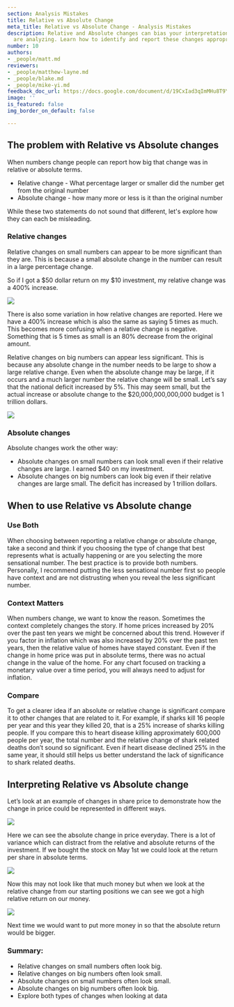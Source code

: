 ```yaml
---
section: Analysis Mistakes
title: Relative vs Absolute Change
meta_title: Relative vs Absolute Change - Analysis Mistakes
description: Relative and Absolute changes can bias your interpretation of data you
  are analyzing. Learn how to identify and report these changes appropriately.
number: 10
authors:
- _people/matt.md
reviewers:
- _people/matthew-layne.md
- _people/blake.md
- _people/mike-yi.md
feedback_doc_url: https://docs.google.com/document/d/19CxIad3qImMHu8T9Yjn2nOr8K_x9y8jhLXex_7ixGcs/edit?usp=sharing
image: ''
is_featured: false
img_border_on_default: false

---
```

## The problem with Relative vs Absolute changes

When numbers change people can report how big that change was in relative or absolute terms.

* Relative change - What percentage larger or smaller did the number get from the original number
* Absolute change - how many more or less is it than the original number

While these two statements do not sound that different, let's explore how they can each be misleading.

### Relative changes

Relative changes on small numbers can appear to be more significant than they are. This is because a small absolute change in the number can result in a large percentage change.

So if I got a $50 dollar return on my $10 investment, my relative change was a 400% increase.

![](https://lh5.googleusercontent.com/x0cZCFNLTmzfbhIJbgkwAlyFM-Nvgnc4IY_vuWGnletihMiTsGzMfG7sNEGAtZdsbFxDZir9XSfYiRuA2CJ3NcthbFZPioGAVmkZuUWy_8eQ1UK_g9Slstui75BLeeWgYUiAK9-v)

There is also some variation in how relative changes are reported. Here we have a 400% increase which is also the same as saying 5 times as much. This becomes more confusing when a relative change is negative. Something that is 5 times as small is an 80% decrease from the original amount.

Relative changes on big numbers can appear less significant. This is because any absolute change in the number needs to be large to show a large relative change. Even when the absolute change may be large, if it occurs and a much larger number the relative change will be small. Let’s say that the national deficit increased by 5%. This may seem small, but the actual increase or absolute change to the $20,000,000,000,000 budget is 1 trillion dollars.

![](https://lh6.googleusercontent.com/f0Xvfq6AocQnYlTMnv-j8hL9yzD729VeKcTQ_zD1SdM36n0oxZSH52YmFw-L_QGin4b_r_M2irSK92xPiQYer2mmc80NrBeP3n9T-0mcSL7QGA4KgiqXjdA121J0A0tbrE08pK3k)

### Absolute changes

Absolute changes work the other way:

* Absolute changes on small numbers can look small even if their relative changes are large. I earned $40 on my investment.
* Absolute changes on big numbers can look big even if their relative changes are large small. The deficit has increased by 1 trillion dollars.

## When to use Relative vs Absolute change

### Use Both

When choosing between reporting a relative change or absolute change, take a second and think if you choosing the type of change that best represents what is actually happening or are you selecting the more sensational number. The best practice is to provide both numbers. Personally, I recommend putting the less sensational number first so people have context and are not distrusting when you reveal the less significant number.

### Context Matters

When numbers change, we want to know the reason. Sometimes the context completely changes the story. If home prices increased by 20% over the past ten years we might be concerned about this trend. However if you factor in inflation which was also increased by 20% over the past ten years, then the relative value of homes have stayed constant. Even if the change in home price was put in absolute terms, there was no actual change in the value of the home. For any chart focused on tracking a monetary value over a time period, you will always need to adjust for inflation.

### Compare

To get a clearer idea if an absolute or relative change is significant compare it to other changes that are related to it. For example, if sharks kill 16 people per year and this year they killed 20, that is a 25% increase of sharks killing people. If you compare this to heart disease killing approximately 600,000 people per year, the total number and the relative change of shark related deaths don’t sound so significant. Even if heart disease declined 25% in the same year, it should still helps us better understand the lack of significance to shark related deaths.

## Interpreting Relative vs Absolute change

Let’s look at an example of changes in share price to demonstrate how the change in price could be represented in different ways.

![](https://lh6.googleusercontent.com/rS5eRzlQruuC90x4A8d4rcZ7CnA8LTQx0_MWZGUKrIDaYL96vGgGH4HCiDgE6RNuKOr3zD9n4necQvjE8c8-HAxxpHYR9GQHeDXZw0cDmOsTwNHR1bzQsNFZhcqzrOQgHEa1n9UM)

Here we can see the absolute change in price everyday. There is a lot of variance which can distract from the relative and absolute returns of the investment. If we bought the stock on May 1st we could look at the return per share in absolute terms.

![](https://lh6.googleusercontent.com/d7N4OXQv-QTl5GdF8Cd_NKuvUJu4rXqW49Z_iEEISlm6NS6tfn7g2HpPt0-1mH2GYPwIxuttLq_MDl6NYoMiZ-lRhWogOxaz5OfqjPKzkxjaY9qQF-NLO2TVwV-f7YifGG_hoq6V)

Now this may not look like that much money but when we look at the relative change from our starting positions we can see we got a high relative return on our money.

![](https://lh3.googleusercontent.com/br2t-dCyFXJ29XGLVeeMMh-pQRtY6mebAfRymEJa7NnmYsnesermn-5e8QF8GQE-jB1UYmbHTkfJF91EqyvwB9EXXoHocU23i1Eyd73fZLSjplsK6e8vVhOOuQuGyC8WzJoZlkOP)

Next time we would want to put more money in so that the absolute return would be bigger.

### Summary:

* Relative changes on small numbers often look big.
* Relative changes on big numbers often look small.
* Absolute changes on small numbers often look small.
* Absolute changes on big numbers often look big.
* Explore both types of changes when looking at data

